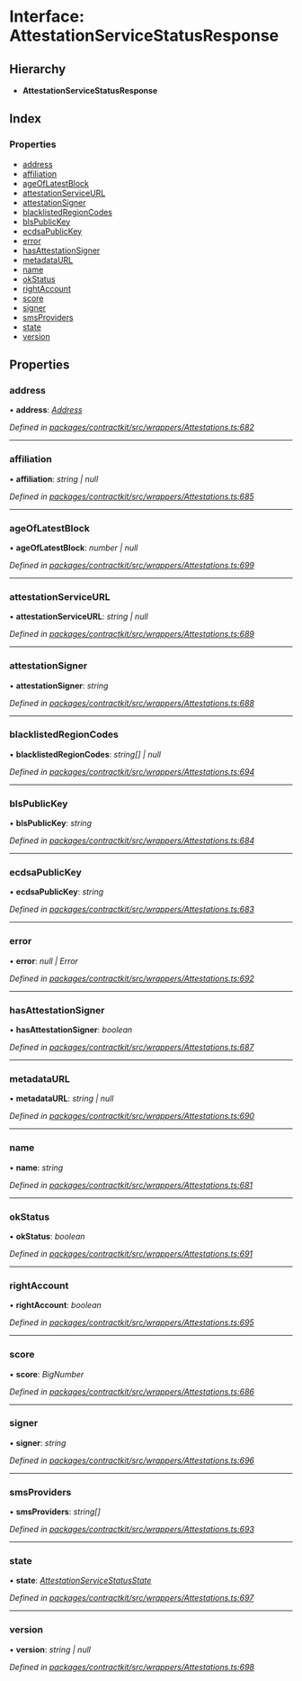 # Interface: AttestationServiceStatusResponse

## Hierarchy

* **AttestationServiceStatusResponse**

## Index

### Properties

* [address](_wrappers_attestations_.attestationservicestatusresponse.md#address)
* [affiliation](_wrappers_attestations_.attestationservicestatusresponse.md#affiliation)
* [ageOfLatestBlock](_wrappers_attestations_.attestationservicestatusresponse.md#ageoflatestblock)
* [attestationServiceURL](_wrappers_attestations_.attestationservicestatusresponse.md#attestationserviceurl)
* [attestationSigner](_wrappers_attestations_.attestationservicestatusresponse.md#attestationsigner)
* [blacklistedRegionCodes](_wrappers_attestations_.attestationservicestatusresponse.md#blacklistedregioncodes)
* [blsPublicKey](_wrappers_attestations_.attestationservicestatusresponse.md#blspublickey)
* [ecdsaPublicKey](_wrappers_attestations_.attestationservicestatusresponse.md#ecdsapublickey)
* [error](_wrappers_attestations_.attestationservicestatusresponse.md#error)
* [hasAttestationSigner](_wrappers_attestations_.attestationservicestatusresponse.md#hasattestationsigner)
* [metadataURL](_wrappers_attestations_.attestationservicestatusresponse.md#metadataurl)
* [name](_wrappers_attestations_.attestationservicestatusresponse.md#name)
* [okStatus](_wrappers_attestations_.attestationservicestatusresponse.md#okstatus)
* [rightAccount](_wrappers_attestations_.attestationservicestatusresponse.md#rightaccount)
* [score](_wrappers_attestations_.attestationservicestatusresponse.md#score)
* [signer](_wrappers_attestations_.attestationservicestatusresponse.md#signer)
* [smsProviders](_wrappers_attestations_.attestationservicestatusresponse.md#smsproviders)
* [state](_wrappers_attestations_.attestationservicestatusresponse.md#state)
* [version](_wrappers_attestations_.attestationservicestatusresponse.md#version)

## Properties

###  address

• **address**: *[Address](../modules/_base_.md#address)*

*Defined in [packages/contractkit/src/wrappers/Attestations.ts:682](https://github.com/celo-org/celo-monorepo/blob/master/packages/contractkit/src/wrappers/Attestations.ts#L682)*

___

###  affiliation

• **affiliation**: *string | null*

*Defined in [packages/contractkit/src/wrappers/Attestations.ts:685](https://github.com/celo-org/celo-monorepo/blob/master/packages/contractkit/src/wrappers/Attestations.ts#L685)*

___

###  ageOfLatestBlock

• **ageOfLatestBlock**: *number | null*

*Defined in [packages/contractkit/src/wrappers/Attestations.ts:699](https://github.com/celo-org/celo-monorepo/blob/master/packages/contractkit/src/wrappers/Attestations.ts#L699)*

___

###  attestationServiceURL

• **attestationServiceURL**: *string | null*

*Defined in [packages/contractkit/src/wrappers/Attestations.ts:689](https://github.com/celo-org/celo-monorepo/blob/master/packages/contractkit/src/wrappers/Attestations.ts#L689)*

___

###  attestationSigner

• **attestationSigner**: *string*

*Defined in [packages/contractkit/src/wrappers/Attestations.ts:688](https://github.com/celo-org/celo-monorepo/blob/master/packages/contractkit/src/wrappers/Attestations.ts#L688)*

___

###  blacklistedRegionCodes

• **blacklistedRegionCodes**: *string[] | null*

*Defined in [packages/contractkit/src/wrappers/Attestations.ts:694](https://github.com/celo-org/celo-monorepo/blob/master/packages/contractkit/src/wrappers/Attestations.ts#L694)*

___

###  blsPublicKey

• **blsPublicKey**: *string*

*Defined in [packages/contractkit/src/wrappers/Attestations.ts:684](https://github.com/celo-org/celo-monorepo/blob/master/packages/contractkit/src/wrappers/Attestations.ts#L684)*

___

###  ecdsaPublicKey

• **ecdsaPublicKey**: *string*

*Defined in [packages/contractkit/src/wrappers/Attestations.ts:683](https://github.com/celo-org/celo-monorepo/blob/master/packages/contractkit/src/wrappers/Attestations.ts#L683)*

___

###  error

• **error**: *null | Error*

*Defined in [packages/contractkit/src/wrappers/Attestations.ts:692](https://github.com/celo-org/celo-monorepo/blob/master/packages/contractkit/src/wrappers/Attestations.ts#L692)*

___

###  hasAttestationSigner

• **hasAttestationSigner**: *boolean*

*Defined in [packages/contractkit/src/wrappers/Attestations.ts:687](https://github.com/celo-org/celo-monorepo/blob/master/packages/contractkit/src/wrappers/Attestations.ts#L687)*

___

###  metadataURL

• **metadataURL**: *string | null*

*Defined in [packages/contractkit/src/wrappers/Attestations.ts:690](https://github.com/celo-org/celo-monorepo/blob/master/packages/contractkit/src/wrappers/Attestations.ts#L690)*

___

###  name

• **name**: *string*

*Defined in [packages/contractkit/src/wrappers/Attestations.ts:681](https://github.com/celo-org/celo-monorepo/blob/master/packages/contractkit/src/wrappers/Attestations.ts#L681)*

___

###  okStatus

• **okStatus**: *boolean*

*Defined in [packages/contractkit/src/wrappers/Attestations.ts:691](https://github.com/celo-org/celo-monorepo/blob/master/packages/contractkit/src/wrappers/Attestations.ts#L691)*

___

###  rightAccount

• **rightAccount**: *boolean*

*Defined in [packages/contractkit/src/wrappers/Attestations.ts:695](https://github.com/celo-org/celo-monorepo/blob/master/packages/contractkit/src/wrappers/Attestations.ts#L695)*

___

###  score

• **score**: *BigNumber*

*Defined in [packages/contractkit/src/wrappers/Attestations.ts:686](https://github.com/celo-org/celo-monorepo/blob/master/packages/contractkit/src/wrappers/Attestations.ts#L686)*

___

###  signer

• **signer**: *string*

*Defined in [packages/contractkit/src/wrappers/Attestations.ts:696](https://github.com/celo-org/celo-monorepo/blob/master/packages/contractkit/src/wrappers/Attestations.ts#L696)*

___

###  smsProviders

• **smsProviders**: *string[]*

*Defined in [packages/contractkit/src/wrappers/Attestations.ts:693](https://github.com/celo-org/celo-monorepo/blob/master/packages/contractkit/src/wrappers/Attestations.ts#L693)*

___

###  state

• **state**: *[AttestationServiceStatusState](../enums/_wrappers_attestations_.attestationservicestatusstate.md)*

*Defined in [packages/contractkit/src/wrappers/Attestations.ts:697](https://github.com/celo-org/celo-monorepo/blob/master/packages/contractkit/src/wrappers/Attestations.ts#L697)*

___

###  version

• **version**: *string | null*

*Defined in [packages/contractkit/src/wrappers/Attestations.ts:698](https://github.com/celo-org/celo-monorepo/blob/master/packages/contractkit/src/wrappers/Attestations.ts#L698)*
